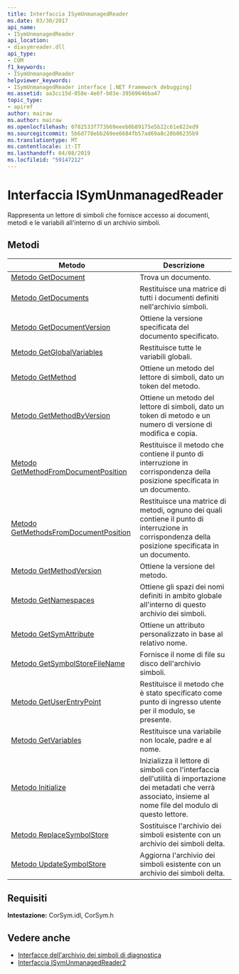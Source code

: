 ```yaml
---
title: Interfaccia ISymUnmanagedReader
ms.date: 03/30/2017
api_name:
- ISymUnmanagedReader
api_location:
- diasymreader.dll
api_type:
- COM
f1_keywords:
- ISymUnmanagedReader
helpviewer_keywords:
- ISymUnmanagedReader interface [.NET Framework debugging]
ms.assetid: aa3cc15d-058e-4e6f-b03e-39569646ba47
topic_type:
- apiref
author: mairaw
ms.author: mairaw
ms.openlocfilehash: 0782533f773b69eeeb0b89175e5b22c61e822ed9
ms.sourcegitcommit: 5b6d778ebb269ee6684fb57ad69a8c28b06235b9
ms.translationtype: MT
ms.contentlocale: it-IT
ms.lasthandoff: 04/08/2019
ms.locfileid: "59147212"
---
```

# <a name="isymunmanagedreader-interface"></a>Interfaccia ISymUnmanagedReader
Rappresenta un lettore di simboli che fornisce accesso ai documenti, metodi e le variabili all'interno di un archivio simboli.  
  
## <a name="methods"></a>Metodi  
  
|Metodo|Descrizione|  
|------------|-----------------|  
|[Metodo GetDocument](../../../../docs/framework/unmanaged-api/diagnostics/isymunmanagedreader-getdocument-method.md)|Trova un documento.|  
|[Metodo GetDocuments](../../../../docs/framework/unmanaged-api/diagnostics/isymunmanagedreader-getdocuments-method.md)|Restituisce una matrice di tutti i documenti definiti nell'archivio simboli.|  
|[Metodo GetDocumentVersion](../../../../docs/framework/unmanaged-api/diagnostics/isymunmanagedreader-getdocumentversion-method.md)|Ottiene la versione specificata del documento specificato.|  
|[Metodo GetGlobalVariables](../../../../docs/framework/unmanaged-api/diagnostics/isymunmanagedreader-getglobalvariables-method.md)|Restituisce tutte le variabili globali.|  
|[Metodo GetMethod](../../../../docs/framework/unmanaged-api/diagnostics/isymunmanagedreader-getmethod-method.md)|Ottiene un metodo del lettore di simboli, dato un token del metodo.|  
|[Metodo GetMethodByVersion](../../../../docs/framework/unmanaged-api/diagnostics/isymunmanagedreader-getmethodbyversion-method.md)|Ottiene un metodo del lettore di simboli, dato un token di metodo e un numero di versione di modifica e copia.|  
|[Metodo GetMethodFromDocumentPosition](../../../../docs/framework/unmanaged-api/diagnostics/isymunmanagedreader-getmethodfromdocumentposition-method.md)|Restituisce il metodo che contiene il punto di interruzione in corrispondenza della posizione specificata in un documento.|  
|[Metodo GetMethodsFromDocumentPosition](../../../../docs/framework/unmanaged-api/diagnostics/isymunmanagedreader-getmethodsfromdocumentposition-method.md)|Restituisce una matrice di metodi, ognuno dei quali contiene il punto di interruzione in corrispondenza della posizione specificata in un documento.|  
|[Metodo GetMethodVersion](../../../../docs/framework/unmanaged-api/diagnostics/isymunmanagedreader-getmethodversion-method.md)|Ottiene la versione del metodo.|  
|[Metodo GetNamespaces](../../../../docs/framework/unmanaged-api/diagnostics/isymunmanagedreader-getnamespaces-method.md)|Ottiene gli spazi dei nomi definiti in ambito globale all'interno di questo archivio dei simboli.|  
|[Metodo GetSymAttribute](../../../../docs/framework/unmanaged-api/diagnostics/isymunmanagedreader-getsymattribute-method.md)|Ottiene un attributo personalizzato in base al relativo nome.|  
|[Metodo GetSymbolStoreFileName](../../../../docs/framework/unmanaged-api/diagnostics/isymunmanagedreader-getsymbolstorefilename-method.md)|Fornisce il nome di file su disco dell'archivio simboli.|  
|[Metodo GetUserEntryPoint](../../../../docs/framework/unmanaged-api/diagnostics/isymunmanagedreader-getuserentrypoint-method.md)|Restituisce il metodo che è stato specificato come punto di ingresso utente per il modulo, se presente.|  
|[Metodo GetVariables](../../../../docs/framework/unmanaged-api/diagnostics/isymunmanagedreader-getvariables-method.md)|Restituisce una variabile non locale, padre e al nome.|  
|[Metodo Initialize](../../../../docs/framework/unmanaged-api/diagnostics/isymunmanagedreader-initialize-method.md)|Inizializza il lettore di simboli con l'interfaccia dell'utilità di importazione dei metadati che verrà associato, insieme al nome file del modulo di questo lettore.|  
|[Metodo ReplaceSymbolStore](../../../../docs/framework/unmanaged-api/diagnostics/isymunmanagedreader-replacesymbolstore-method.md)|Sostituisce l'archivio dei simboli esistente con un archivio dei simboli delta.|  
|[Metodo UpdateSymbolStore](../../../../docs/framework/unmanaged-api/diagnostics/isymunmanagedreader-updatesymbolstore-method.md)|Aggiorna l'archivio dei simboli esistente con un archivio dei simboli delta.|  
  
## <a name="requirements"></a>Requisiti  
 **Intestazione:** CorSym.idl, CorSym.h  
  
## <a name="see-also"></a>Vedere anche

- [Interfacce dell'archivio dei simboli di diagnostica](../../../../docs/framework/unmanaged-api/diagnostics/diagnostics-symbol-store-interfaces.md)
- [Interfaccia ISymUnmanagedReader2](../../../../docs/framework/unmanaged-api/diagnostics/isymunmanagedreader2-interface.md)
